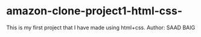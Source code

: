 # amazon-clone-project1-html-css-
This is my first project that I have made using html+css.
Author: SAAD BAIG
